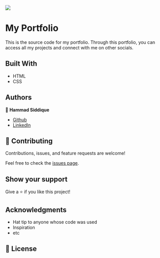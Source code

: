 ![](https://img.shields.io/badge/Microverse-blueviolet)

# My Portfolio

This is the source code for my portfolio. Through this portfolio, you can access all my projects and connect with me on other socials.


## Built With

- HTML
- CSS



## Authors

👤 **Hammad Siddique**

- [Github](https://github.com/HammadSiddique)
- [LinkedIn](https://www.linkedin.com/in/hammad-siddique-6a5469231/)

## 🤝 Contributing

Contributions, issues, and feature requests are welcome!

Feel free to check the [issues page](../../issues/).

## Show your support

Give a ⭐️ if you like this project!

## Acknowledgments

- Hat tip to anyone whose code was used
- Inspiration
- etc

## 📝 License
